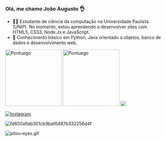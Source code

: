 ### Olá, me chamo João Augusto 👌

- 👨‍💻 Estudante de ciência da computação na Universidade Paulista (UNIP). No momento, estou aprendendo a desenvolver sites com HTML5, CSS3, Node.Js e JavaScript.
- 🌱 Conhecimento básico em Python, Java orientado a objetos, banco de dados e desenvolvimento web.


<div style="display: inline-block;" >
  <img height="180em" src="https://github-readme-stats.vercel.app/api?username=Pontuego&show_icons=true&theme=tokyonight" alt="Pontuego" />
  <img height="180em" src="https://github-readme-stats.vercel.app/api/top-langs?username=Pontuego&show_icons=true&locale=en&layout=compact&theme=tokyonight" alt="Pontuego" />
</div>
   


<div style="display: inline-block;" >
<img src="https://skillicons.dev/icons?i=all"/>
<a align="center" href="[![LinkedIn](https://img.shields.io/badge/LinkedIn-0077B5?style=for-the-badge&logo=linkedin&logoColor=white?style=social&logo=linkedin&logoColor=black)](https://www.linkedin.com/in/jo%C3%A3o-augusto-cardoso-dos-reis-da-silva-769a531b9/)">
</div>

[![Instagram](https://img.shields.io/badge/Instagram-E4405F?style=for-the-badge&logo=instagram&logoColor=white)](https://instagram.com/_jursa_?igshid=ZGUzMzM3NWJiOQ==)





![fd650a9ab301cb9baf6487b332256d4f](https://github.com/Pontuego/Pontuego/assets/132208368/aa3c55b1-49cf-45d5-bbb0-c050dd789eb0)

![pitou-eyes.gif](https://github.com/Pontuego/Pontuego/assets/132208368/fa8e6c93-2a85-4934-9014-7ab6f29dd438)
